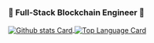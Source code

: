 ### 👋  Full-Stack Blockchain Engineer 👋

<a href="https://github.com/0xWWW">
  <img align="center" alt="Github stats Card" src="https://github-readme-stats.vercel.app/api?username=0xWWW&line_height=40&show_icons=true&theme=dark" />
</a>

<!-- Top Languages Card      -->
<a href="https://github.com/0xWWW">
  <img align="center" alt="Top Language Card" src="https://github-readme-stats.vercel.app/api/top-langs/?username=0xWWW&theme=dark" />
</a>
